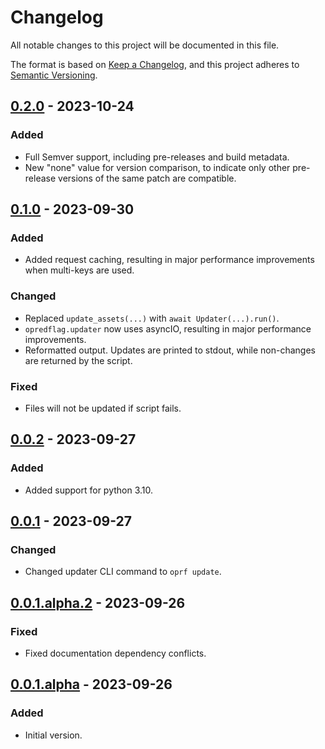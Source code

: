 # Changelog

All notable changes to this project will be documented in this file.

The format is based on [Keep a Changelog](https://keepachangelog.com/en/1.0.0/), and
this project adheres to [Semantic Versioning](https://semver.org/spec/v2.0.0.html).

## [0.2.0] - 2023-10-24

### Added

- Full Semver support, including pre-releases and build metadata.
- New "none" value for version comparison, to indicate only other pre-release versions
  of the same patch are compatible.

## [0.1.0] - 2023-09-30

### Added

- Added request caching, resulting in major performance improvements when multi-keys are
  used.

### Changed

- Replaced `update_assets(...)` with `await Updater(...).run()`.
- `opredflag.updater` now uses asyncIO, resulting in major performance improvements.
- Reformatted output. Updates are printed to stdout, while non-changes are returned by
  the script.

### Fixed

- Files will not be updated if script fails.

## [0.0.2] - 2023-09-27

### Added

- Added support for python 3.10.

## [0.0.1] - 2023-09-27

### Changed

- Changed updater CLI command to `oprf update`.

## [0.0.1.alpha.2] - 2023-09-26

### Fixed

- Fixed documentation dependency conflicts.

## [0.0.1.alpha] - 2023-09-26

### Added

- Initial version.

[unreleased]: https://github.com/BobDotCom/py-opredflag/compare/v0.2.0...HEAD
[0.2.0]: https://github.com/BobDotCom/py-opredlag/releases/tag/v0.2.0
[0.1.0]: https://github.com/BobDotCom/py-opredlag/releases/tag/v0.1.0
[0.0.2]: https://github.com/BobDotCom/py-opredlag/releases/tag/v0.0.2
[0.0.1]: https://github.com/BobDotCom/py-opredlag/releases/tag/v0.0.1
[0.0.1.alpha.2]: https://github.com/BobDotCom/py-opredlag/releases/tag/v0.0.1.alpha.2
[0.0.1.alpha]: https://github.com/BobDotCom/py-opredlag/releases/tag/v0.0.1.alpha
